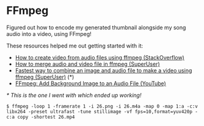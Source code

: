 # FFmpeg

Figured out how to encode my generated thumbnail alongside my song audio into a video, using FFmpeg! 

These resources helped me out getting started with it:

- [How to create video from audio files using ffmpeg (StackOverflow)](https://stackoverflow.com/questions/62756006/how-to-create-video-from-audio-files-using-ffmpeg)
- [How to merge audio and video file in ffmpeg (SuperUser)](https://superuser.com/questions/277642/how-to-merge-audio-and-video-file-in-ffmpeg)
- [Fastest way to combine an image and audio file to make a video using ffmpeg (SuperUser)](https://superuser.com/questions/1584488/fastest-way-to-combine-an-image-and-audio-file-to-make-a-video-using-ffmpeg) (\*)
- [FFmpeg: Add Background Image to an Audio File (YouTube)](https://www.youtube.com/watch?v=dqYAKuljC38)

*\* This is the one I went with which ended up working!*

```shell
$ ffmpeg -loop 1 -framerate 1 -i 26.png -i 26.m4a -map 0 -map 1:a -c:v libx264 -preset ultrafast -tune stillimage -vf fps=10,format=yuv420p -c:a copy -shortest 26.mp4
```